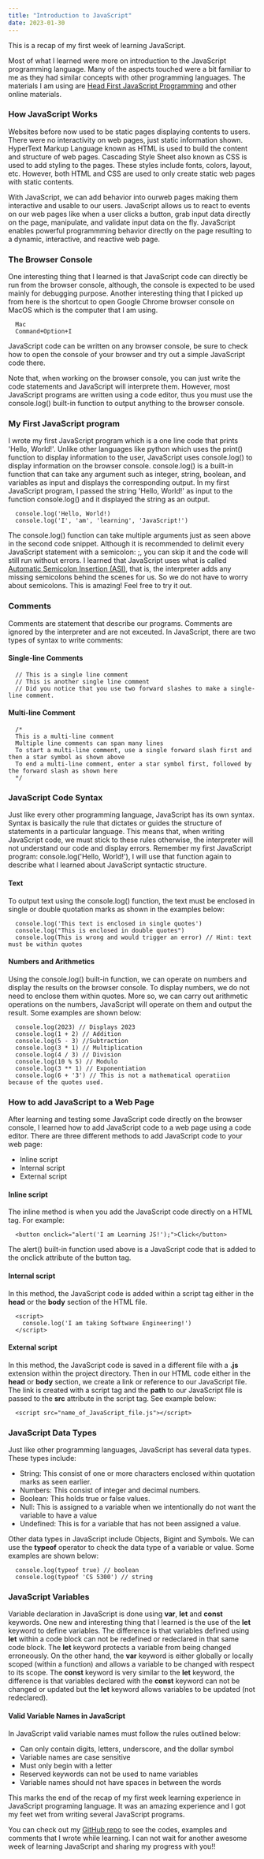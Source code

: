 ```yaml
---
title: "Introduction to JavaScript"
date: 2023-01-30
---
```

This is a recap of my first week of learning JavaScript.

Most of what I learned were more on introduction to the JavaScript programming language. Many of the aspects touched were a bit familiar to me as they had similar concepts with other programming languages. The materials I am using are [Head First JavaScript Programming](https://www.amazon.com/Head-First-JavaScript-Programming-Brain-Friendly/dp/144934013X/ref=asc_df_144934013X/?tag=hyprod-20&linkCode=df0&hvadid=312280575053&hvpos=&hvnetw=g&hvrand=16348106577059334759&hvpone=&hvptwo=&hvqmt=&hvdev=c&hvdvcmdl=&hvlocint=&hvlocphy=9022887&hvtargid=pla-452402059136&psc=1&region_id=674469) and other online materials.

### How JavaScript Works
Websites before now used to be static pages displaying contents to users. There were no interactivity on web pages, just static information shown. HyperText Markup Language known as HTML is used to build the content and structure of web pages. Cascading Style Sheet also known as CSS is used to add styling to the pages. These styles include fonts, colors, layout, etc. However, both HTML and CSS are used to only create static web pages with static contents.

With JavaScript, we can add behavior into ourweb pages making them interactive and usable to our users. JavaScript allows us to react to events on our web pages like when a user clicks a button, grab input data directly on the page, manipulate, and validate input data on the fly. JavaScript enables powerful programmming behavior directly on the page resulting to a dynamic, interactive, and reactive web page.

### The Browser Console
One interesting thing that I learned is that JavaScript code can directly be run from the browser console, although, the console is expected to be used mainly for debugging purpose. Another interesting thing that I picked up from here is the shortcut to open Google Chrome browser console on MacOS which is the computer that I am using.
```
  Mac
  Command+Option+I  
```

JavaScript code can be written on any browser console, be sure to check how to open the console of your browser and try out a simple JavaScript code there.

Note that, when working on the browser console, you can just write the code statements and JavaScript will interprete them. However, most JavaScript programs are written using a code editor, thus you must use the console.log() built-in function to output anything to the browser console.

### My First JavaScript program
I wrote my first JavaScript program which is a one line code that prints 'Hello, World!'. Unlike other languages like python which uses the print() function to display information to the user, JavaScript uses console.log() to display information on the browser console. console.log() is a built-in function that can take any argument such as integer, string, boolean, and variables as input and displays the corresponding output. In my first JavaScript program, I passed the string 'Hello, World!' as input to the function console.log() and it displayed the string as an output.
```
  console.log('Hello, World!)  
  console.log('I', 'am', 'learning', 'JavaScript!')
```
The console.log() function can take multiple arguments just as seen above in the second code snippet. Although it is recommended to delimit every JavaScript statement with a semicolon: ;, you can skip it and the code will still run without errors. I learned that JavaScript uses what is called [Automatic Semicolon Insertion (ASI)](https://262.ecma-international.org/7.0/#sec-rules-of-automatic-semicolon-insertion), that is, the interpreter adds any missing semicolons behind the scenes for us. So we do not have to worry about semicolons. This is amazing! Feel free to try it out.

### Comments
Comments are statement that describe our programs. Comments are ignored by the interpreter and are not exceuted. In JavaScript, there are two types of syntax to write comments:

#### Single-line Comments
```
  // This is a single line comment  
  // This is another single line comment  
  // Did you notice that you use two forward slashes to make a single-line comment.
```
#### Multi-line Comment
```
  /*  
  This is a multi-line comment  
  Multiple line comments can span many lines  
  To start a multi-line comment, use a single forward slash first and then a star symbol as shown above  
  To end a multi-line comment, enter a star symbol first, followed by the forward slash as shown here  
  */
```
### JavaScript Code Syntax
Just like every other programming language, JavaScript has its own syntax. Syntax is basically the rule that dictates or guides the structure of statements in a particular language. This means that, when writing JavaScript code, we must stick to these rules otherwise, the interpreter will not understand our code and display errors. Remember my first JavaScript program: console.log('Hello, World!'), I will use that function again to describe what I learned about JavaScript syntactic structure.

#### Text
To output text using the console.log() function, the text must be enclosed in single or double quotation marks as shown in the examples below:
```
  console.log('This text is enclosed in single quotes')  
  console.log("This is enclosed in double quotes")  
  console.log(This is wrong and would trigger an error) // Hint: text must be within quotes
```
#### Numbers and Arithmetics
Using the console.log() built-in function, we can operate on numbers and display the results on the browser console. To display numbers, we do not need to enclose them within quotes. More so, we can carry out arithmetic operations on the numbers, JavaScript will operate on them and output the result. Some examples are shown below:  
```
  console.log(2023) // Displays 2023  
  console.log(1 + 2) // Addition  
  console.log(5 - 3) //Subtraction  
  console.log(3 * 1) // Multiplication  
  console.log(4 / 3) // Division  
  console.log(10 % 5) // Modulo  
  console.log(3 ** 1) // Exponentiation  
  console.log(6 + '3') // This is not a mathematical operatiion because of the quotes used.
```
### How to add JavaScript to a Web Page
After learning and testing some JavaScript code directly on the browser console, I learned how to add JavaScript code to a web page using a code editor. There are three different methods to add JavaScript code to your web page:

- Inline script
- Internal script
- External script

#### Inline script
The inline method is when you add the JavaScript code directly on a HTML tag. For example:  
```
  <button onclick="alert('I am Learning JS!');">Click</button>
```
The alert() built-in function used above is a JavaScript code that is added to the onclick attribute of the button tag.

#### Internal script

In this method, the JavaScript code is added within a script tag either in the **head** or the **body** section of the HTML file.  
```  
  <script>
    console.log('I am taking Software Engineering!')
  </script>
```
#### External script

In this method, the JavaScript code is saved in a different file with a **.js** extension within the project directory. Then in our HTML code either in the **head** or **body** section, we create a link or reference to our JavaScript file. The link is created with a script tag and the **path** to our JavaScript file is passed to the **src** attribute in the script tag. See example below:  
```  
  <script src="name_of_JavaScript_file.js"></script>
```

### JavaScript Data Types

Just like other programming languages, JavaScript has several data types. These types include:  

- String: This consist of one or more characters enclosed within quotation marks as seen earlier.  
- Numbers: This consist of integer and decimal numbers.
- Boolean: This holds true or false values.
- Null: This is assigned to a variable when we intentionally do not want the variable to have a value
- Undefined: This is for a variable that has not been assigned a value.  

Other data types in JavaScript include Objects, Bigint and Symbols. We can use the **typeof** operator to check the data type of a variable or value. Some examples are shown below:
```  
  console.log(typeof true) // boolean
  console.log(typeof 'CS 5300') // string
```

### JavaScript Variables

Variable declaration in JavaScript is done using **var**, **let** and **const** keywords. One new and interesting thing that I learned is the use of the **let** keyword to define variables. The difference is that variables defined using **let** within a code block can not be redefined or redeclared in that same code block. The **let** keyword protects a variable from being changed erroneously. On the other hand, the **var** keyword is either globally or locally scoped (within a function) and allows a variable to be changed with respect to its scope. The **const** keyword is very similar to the **let** keyword, the difference is that variables declared with the **const** keyword can not be changed or updated but the **let** keyword allows variables to be updated (not redeclared).

#### Valid Variable Names in JavaScript

In JavaScript valid variable names must follow the rules outlined below:  

- Can only contain digits, letters, underscore, and the dollar symbol
- Variable names are case sensitive
- Must only begin with a letter
- Reserved keywords can not be used to name variables
- Variable names should not have spaces in between the words

This marks the end of the recap of my first week learning experience in JavaScript programing language. It was an amazing experience and I got my feet wet from writing several JavaScript programs.

You can check out my [GitHub repo](https://github.com/MarshallOkafor/learning-JavaScript/tree/main/week1 "Week1 of learning JavaScript") to see the codes, examples and comments that I wrote while learning. I can not wait for another awesome week of learning JavaScript and sharing my progress with you!!
